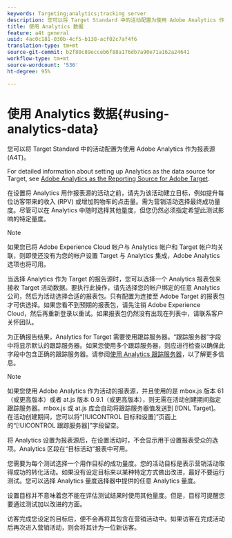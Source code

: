 ```yaml
---
keywords: Targeting;analytics;tracking server
description: 您可以将 Target Standard 中的活动配置为使用 Adobe Analytics 作为报表源 (A4T)。
title: 使用 Analytics 数据
feature: a4t general
uuid: 4ac0c181-030b-4cf5-b138-acf02c7af4f6
translation-type: tm+mt
source-git-commit: b2f80c89ecceb6f88a176db7a90e71a162a24641
workflow-type: tm+mt
source-wordcount: '536'
ht-degree: 95%

---
```



# 使用 Analytics 数据{#using-analytics-data}

您可以将 Target Standard 中的活动配置为使用 Adobe Analytics 作为报表源 (A4T)。

For detailed information about setting up Analytics as the data source for Target, see [Adobe Analytics as the Reporting Source for Adobe Target](/help/c-integrating-target-with-mac/a4t/a4t.md).

在设置将 Analytics 用作报表源的活动之前，请先为该活动建立目标，例如提升每位访客带来的收入 (RPV) 或增加购物车的点击量。需为营销活动选择最终成功量度。尽管可以在 Analytics 中随时选择其他量度，但您仍然必须指定希望此测试影响的特定量度。

>[!NOTE]
>
>如果您已将 Adobe Experience Cloud 帐户与 Analytics 帐户和 Target 帐户均关联，则即使还没有为您的帐户设置 Target 与 Analytics 集成，Adobe Analytics 选项也将可用。

当选择 Analytics 作为 Target 的报告源时，您可以选择一个 Analytics 报表包来接收 Target 活动数据。要执行此操作，请先选择您的帐户绑定的任意 Analytics 公司，然后为活动选择合适的报表包。只有配置为连接至 Adobe Target 的报表包才可供选择。如果您看不到预期的报表包，请先注销 Adobe Experience Cloud，然后再重新登录以重试。如果报表包仍然没有出现在列表中，请联系客户关怀团队。

为正确报告结果，Analytics for Target 需要使用跟踪服务器。“跟踪服务器”字段中将显示默认的跟踪服务器。如果您使用多个跟踪服务器，则应进行检查以确保此字段中包含正确的跟踪服务器。请参阅[使用 Analytics 跟踪服务器](../../../c-integrating-target-with-mac/a4t/analytics-tracking-server.md#task_72077BA7E93C4A65A715A18F32228823)，以了解更多信息。

>[!NOTE]
>
>如果您使用 Adobe Analytics 作为活动的报表源，并且使用的是 mbox.js 版本 61（或更高版本）或者 at.js 版本 0.9.1（或更高版本），则无需在活动创建期间指定跟踪服务器。mbox.js 或 at.js 库会自动将跟踪服务器值发送到 [!DNL Target]。在活动创建期间，您可以将“[!UICONTROL 目标和设置]”页面上的“[!UICONTROL 跟踪服务器]”字段留空。

将 Analytics 设置为报表源后，在设置活动时，不会显示用于设置报表受众的选项。Analytics 区段在“目标活动”报表中可用。

您需要为每个测试选择一个用作目标的成功量度。您的活动目标是表示营销活动取得成功的转化活动。如果没有设定目标来以某种特定方式做出改进，最好不要运行测试。您可以选择 Analytics 量度选择器中提供的任意 Analytics 量度。

设置目标并不意味着您不能在评估测试结果时使用其他量度。但是，目标可提醒您要通过测试加以改进的方面。

访客完成您设定的目标后，便不会再将其包含在营销活动中。如果访客在完成活动后再次进入营销活动，则会将其计为一位新访客。
